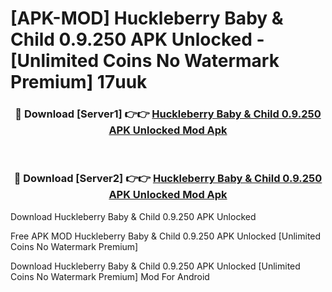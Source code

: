# [APK-MOD] Huckleberry  Baby & Child 0.9.250 APK Unlocked - [Unlimited Coins No Watermark Premium] 17uuk



<div align="center">
<h3>🔴 Download [Server1] 👉👉 <a href="https://momento.my/?title=Huckleberry__Baby_&_Child_0.9.250_APK_Unlocked">Huckleberry  Baby & Child 0.9.250 APK Unlocked Mod Apk</a></h3><br>

<h3>🔴 Download [Server2] 👉👉 <a href="https://momento.my/?title=Huckleberry__Baby_&_Child_0.9.250_APK_Unlocked">Huckleberry  Baby & Child 0.9.250 APK Unlocked Mod Apk</a></h3>
</div>



Download Huckleberry  Baby & Child 0.9.250 APK Unlocked 

Free APK MOD Huckleberry  Baby & Child 0.9.250 APK Unlocked [Unlimited Coins No Watermark Premium]

Download Huckleberry  Baby & Child 0.9.250 APK Unlocked [Unlimited Coins No Watermark Premium] Mod For Android
